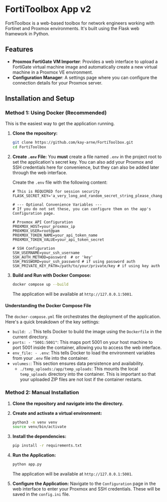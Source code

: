# FortiToolbox App v2

FortiToolbox is a web-based toolbox for network engineers working with Fortinet and Proxmox environments. It's built using the Flask web framework in Python.

## Features

-   **Proxmox FortiGate VM Importer**: Provides a web interface to upload a FortiGate virtual machine image and automatically create a new virtual machine in a Proxmox VE environment.
-   **Configuration Manager**: A settings page where you can configure the connection details for your Proxmox server.

## Installation and Setup

### Method 1: Using Docker (Recommended)

This is the easiest way to get the application running.

1.  **Clone the repository:**
    ```bash
    git clone https://github.com/kay-arne/FortiToolbox.git
    cd FortiToolbox
    ```

2.  **Create `.env` File:**
    You **must** create a file named `.env` in the project root to set the application's secret key. You can also add your Proxmox and SSH credentials here for convenience, but they can also be added later through the web interface.

    Create the `.env` file with the following content:
    ```env
    # This is REQUIRED for session security
    FLASK_SECRET_KEY='a_very_long_and_random_secret_string_please_change_me'

    # --- Optional Convenience Variables ---
    # If you do not set these, you can configure them on the app's Configuration page.
    
    # Proxmox API Configuration
    PROXMOX_HOST=your_proxmox_ip
    PROXMOX_USER=root@pam
    PROXMOX_TOKEN_NAME=your_api_token_name
    PROXMOX_TOKEN_VALUE=your_api_token_secret

    # SSH Configuration
    SSH_USERNAME=your_ssh_username
    SSH_AUTH_METHOD=password  # or 'key'
    SSH_PASSWORD=your_ssh_password # if using password auth
    SSH_PRIVATE_KEY_PATH=/path/to/your/private/key # if using key auth
    ```

3.  **Build and Run with Docker Compose:**
    ```bash
    docker compose up --build
    ```
    The application will be available at `http://127.0.0.1:5001`.

#### Understanding the Docker Compose File

The `docker-compose.yml` file orchestrates the deployment of the application. Here's a quick breakdown of the key settings:

-   `build: .`: This tells Docker to build the image using the `Dockerfile` in the current directory.
-   `ports: - "5001:5001"`: This maps port 5001 on your host machine to port 5001 inside the container, allowing you to access the web interface.
-   `env_file: - .env`: This tells Docker to load the environment variables from your `.env` file into the container.
-   `volumes:`: This section ensures data persistence and availability.
    -   `./temp_uploads:/app/temp_uploads`: This mounts the local `temp_uploads` directory into the container. This is important so that your uploaded ZIP files are not lost if the container restarts.

### Method 2: Manual Installation

1.  **Clone the repository and navigate into the directory.**

2.  **Create and activate a virtual environment:**
    ```bash
    python3 -m venv venv
    source venv/bin/activate
    ```

3.  **Install the dependencies:**
    ```bash
    pip install -r requirements.txt
    ```
    
4.  **Run the Application:**
    ```bash
    python app.py
    ```
    The application will be available at `http://127.0.0.1:5001`.

5.  **Configure the Application:**
    Navigate to the `Configuration` page in the web interface to enter your Proxmox and SSH credentials. These will be saved in the `config.ini` file.
